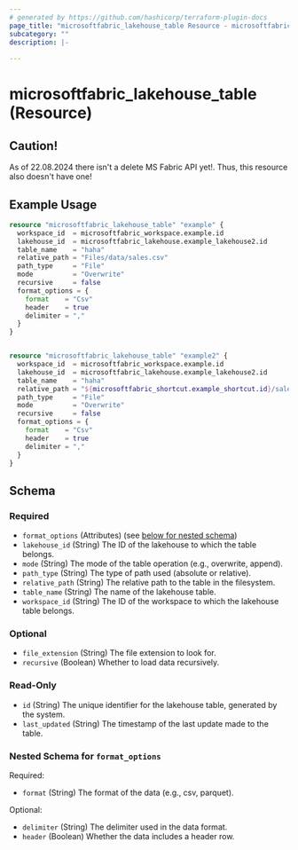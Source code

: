 ```yaml
---
# generated by https://github.com/hashicorp/terraform-plugin-docs
page_title: "microsoftfabric_lakehouse_table Resource - microsoftfabric"
subcategory: ""
description: |-
  
---
```


# microsoftfabric_lakehouse_table (Resource)

## Caution!
As of 22.08.2024 there isn't a delete MS Fabric API yet!. Thus, this resource also doesn't have one!

## Example Usage

```terraform
resource "microsoftfabric_lakehouse_table" "example" {
  workspace_id  = microsoftfabric_workspace.example.id
  lakehouse_id  = microsoftfabric_lakehouse.example_lakehouse2.id
  table_name    = "haha"
  relative_path = "Files/data/sales.csv"
  path_type     = "File"
  mode          = "Overwrite"
  recursive     = false
  format_options = {
    format    = "Csv"
    header    = true
    delimiter = ","
  }
}


resource "microsoftfabric_lakehouse_table" "example2" {
  workspace_id  = microsoftfabric_workspace.example.id
  lakehouse_id  = microsoftfabric_lakehouse.example_lakehouse2.id
  table_name    = "haha"
  relative_path = "${microsoftfabric_shortcut.example_shortcut.id}/sales.csv"
  path_type     = "File"
  mode          = "Overwrite"
  recursive     = false
  format_options = {
    format    = "Csv"
    header    = true
    delimiter = ","
  }
}
```

<!-- schema generated by tfplugindocs -->
## Schema

### Required

- `format_options` (Attributes) (see [below for nested schema](#nestedatt--format_options))
- `lakehouse_id` (String) The ID of the lakehouse to which the table belongs.
- `mode` (String) The mode of the table operation (e.g., overwrite, append).
- `path_type` (String) The type of path used (absolute or relative).
- `relative_path` (String) The relative path to the table in the filesystem.
- `table_name` (String) The name of the lakehouse table.
- `workspace_id` (String) The ID of the workspace to which the lakehouse table belongs.

### Optional

- `file_extension` (String) The file extension to look for.
- `recursive` (Boolean) Whether to load data recursively.

### Read-Only

- `id` (String) The unique identifier for the lakehouse table, generated by the system.
- `last_updated` (String) The timestamp of the last update made to the table.

<a id="nestedatt--format_options"></a>
### Nested Schema for `format_options`

Required:

- `format` (String) The format of the data (e.g., csv, parquet).

Optional:

- `delimiter` (String) The delimiter used in the data format.
- `header` (Boolean) Whether the data includes a header row.
